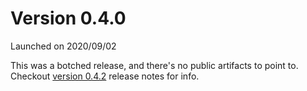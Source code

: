 # Version 0.4.0

Launched on 2020/09/02

This was a botched release, and there's no public artifacts to point to. Checkout [version 0.4.2](version-0.4.2.md)
release notes for info.

